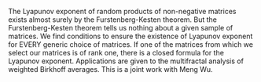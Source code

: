 The Lyapunov exponent of random products of non-negative matrices exists almost surely by the Furstenberg-Kesten theorem. But the Furstenberg-Kesten theorem tells us nothing about a given sample of matrices. We find conditions to ensure the existence of Lyapunov exponent for EVERY generic choice of matrices. If one of the matrices from which we select our matrices is of rank one, there is a closed formula for the Lyapunov exponent. Applications are given to the multifractal analysis of weighted Birkhoff averages. This is a joint work with Meng Wu.